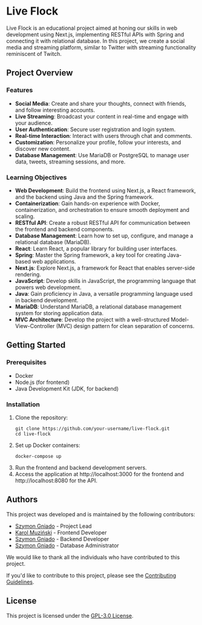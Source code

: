 # Live Flock

Live Flock is an educational project aimed at honing our skills in web development using Next.js, implementing RESTful APIs with Spring and connecting it with relational database. In this project, we create a social media and streaming platform, similar to Twitter with streaming functionality reminiscent of Twitch.

## Project Overview

### Features

- **Social Media**: Create and share your thoughts, connect with friends, and follow interesting accounts.
- **Live Streaming**: Broadcast your content in real-time and engage with your audience.
- **User Authentication**: Secure user registration and login system.
- **Real-time Interaction**: Interact with users through chat and comments.
- **Customization**: Personalize your profile, follow your interests, and discover new content.
- **Database Management**: Use MariaDB or PostgreSQL to manage user data, tweets, streaming sessions, and more.

### Learning Objectives

- **Web Development**: Build the frontend using Next.js, a React framework, and the backend using Java and the Spring framework.
- **Containerization**: Gain hands-on experience with Docker, containerization, and orchestration to ensure smooth deployment and scaling.
- **RESTful API**: Create a robust RESTful API for communication between the frontend and backend components.
- **Database Management**: Learn how to set up, configure, and manage a relational database (MariaDB).
- **React**: Learn React, a popular library for building user interfaces.
- **Spring**: Master the Spring framework, a key tool for creating Java-based web applications.
- **Next.js**: Explore Next.js, a framework for React that enables server-side rendering.
- **JavaScript**: Develop skills in JavaScript, the programming language that powers web development.
- **Java**: Gain proficiency in Java, a versatile programming language used in backend development.
- **MariaDB**: Understand MariaDB, a relational database management system for storing application data.
- **MVC Architecture**: Develop the project with a well-structured Model-View-Controller (MVC) design pattern for clean separation of concerns.

## Getting Started

### Prerequisites

- Docker
- Node.js (for frontend)
- Java Development Kit (JDK, for backend)

### Installation

1. Clone the repository:
   ```shell
   git clone https://github.com/your-username/live-flock.git
   cd live-flock
2. Set up Docker containers:
   ```shell
   docker-compose up
3. Run the frontend and backend development servers.
4. Access the application at http://localhost:3000 for the frontend and http://localhost:8080 for the API.

## Authors

This project was developed and is maintained by the following contributors:

- [Szymon Gniado](https://github.com/szymon-gnado) - Project Lead
- [Karol Muziński](https://github.com/contributor1-username) - Frontend Developer
- [Szymon Gniado](https://github.com/szymon-gnado) - Backend Developer
- [Szymon Gniado](https://github.com/szymon-gnado) - Database Administrator

We would like to thank all the individuals who have contributed to this project.

If you'd like to contribute to this project, please see the [Contributing Guidelines](CONTRIBUTING.md).

## License
This project is licensed under the [GPL-3.0 License](https://www.gnu.org/licenses/gpl-3.0.en.html).
